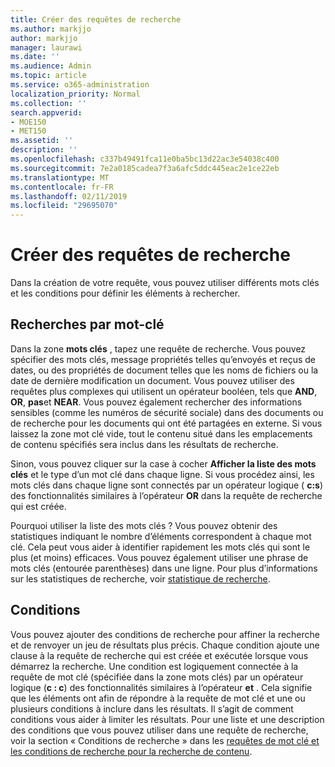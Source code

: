 ```yaml
---
title: Créer des requêtes de recherche
ms.author: markjjo
author: markjjo
manager: laurawi
ms.date: ''
ms.audience: Admin
ms.topic: article
ms.service: o365-administration
localization_priority: Normal
ms.collection: ''
search.appverid:
- MOE150
- MET150
ms.assetid: ''
description: ''
ms.openlocfilehash: c337b49491fca11e0ba5bc13d22ac3e54038c400
ms.sourcegitcommit: 7e2a0185cadea7f3a6afc5ddc445eac2e1ce22eb
ms.translationtype: MT
ms.contentlocale: fr-FR
ms.lasthandoff: 02/11/2019
ms.locfileid: "29695070"
---
```

# <a name="build-search-queries"></a>Créer des requêtes de recherche

Dans la création de votre requête, vous pouvez utiliser différents mots clés et les conditions pour définir les éléments à rechercher.

## <a name="keyword-searches"></a>Recherches par mot-clé

Dans la zone **mots clés** , tapez une requête de recherche. Vous pouvez spécifier des mots clés, message propriétés telles qu’envoyés et reçus de dates, ou des propriétés de document telles que les noms de fichiers ou la date de dernière modification un document. Vous pouvez utiliser des requêtes plus complexes qui utilisent un opérateur booléen, tels que **AND**, **OR**, **pas**et **NEAR**. Vous pouvez également rechercher des informations sensibles (comme les numéros de sécurité sociale) dans des documents ou de recherche pour les documents qui ont été partagées en externe. Si vous laissez la zone mot clé vide, tout le contenu situé dans les emplacements de contenu spécifiés sera inclus dans les résultats de recherche.
    
Sinon, vous pouvez cliquer sur la case à cocher **Afficher la liste des mots clés** et le type d’un mot clé dans chaque ligne. Si vous procédez ainsi, les mots clés dans chaque ligne sont connectés par un opérateur logique ( **c:s**) des fonctionnalités similaires à l’opérateur **OR** dans la requête de recherche qui est créée. 
    
Pourquoi utiliser la liste des mots clés ? Vous pouvez obtenir des statistiques indiquant le nombre d’éléments correspondent à chaque mot clé. Cela peut vous aider à identifier rapidement les mots clés qui sont le plus (et moins) efficaces. Vous pouvez également utiliser une phrase de mots clés (entourée parenthèses) dans une ligne. Pour plus d’informations sur les statistiques de recherche, voir [statistique de recherche](search-statistics.md).

## <a name="conditions"></a>Conditions
    
Vous pouvez ajouter des conditions de recherche pour affiner la recherche et de renvoyer un jeu de résultats plus précis. Chaque condition ajoute une clause à la requête de recherche qui est créée et exécutée lorsque vous démarrez la recherche. Une condition est logiquement connectée à la requête de mot clé (spécifiée dans la zone mots clés) par un opérateur logique (**c : c**) des fonctionnalités similaires à l’opérateur **et** . Cela signifie que les éléments ont afin de répondre à la requête de mot clé et une ou plusieurs conditions à inclure dans les résultats. Il s’agit de comment conditions vous aider à limiter les résultats. Pour une liste et une description des conditions que vous pouvez utiliser dans une requête de recherche, voir la section « Conditions de recherche » dans les [requêtes de mot clé et les conditions de recherche pour la recherche de contenu](../keyword-queries-and-search-conditions.md#search-conditions).


